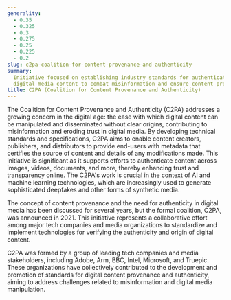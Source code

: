 ```yaml
---
generality:
  - 0.35
  - 0.325
  - 0.3
  - 0.275
  - 0.25
  - 0.225
  - 0.2
slug: c2pa-coalition-for-content-provenance-and-authenticity
summary:
  Initiative focused on establishing industry standards for authenticating
  digital media content to combat misinformation and ensure content provenance.
title: C2PA (Coalition for Content Provenance and Authenticity)
---
```


The Coalition for Content Provenance and Authenticity (C2PA) addresses a growing concern in the digital age: the ease with which digital content can be manipulated and disseminated without clear origins, contributing to misinformation and eroding trust in digital media. By developing technical standards and specifications, C2PA aims to enable content creators, publishers, and distributors to provide end-users with metadata that certifies the source of content and details of any modifications made. This initiative is significant as it supports efforts to authenticate content across images, videos, documents, and more, thereby enhancing trust and transparency online. The C2PA's work is crucial in the context of AI and machine learning technologies, which are increasingly used to generate sophisticated deepfakes and other forms of synthetic media.

The concept of content provenance and the need for authenticity in digital media has been discussed for several years, but the formal coalition, C2PA, was announced in 2021. This initiative represents a collaborative effort among major tech companies and media organizations to standardize and implement technologies for verifying the authenticity and origin of digital content.

C2PA was formed by a group of leading tech companies and media stakeholders, including Adobe, Arm, BBC, Intel, Microsoft, and Truepic. These organizations have collectively contributed to the development and promotion of standards for digital content provenance and authenticity, aiming to address challenges related to misinformation and digital media manipulation.
